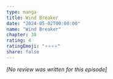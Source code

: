 ```yaml
---
type: manga
title: Wind Breaker
date: "2024-05-02T00:00:00"
name: "Wind Breaker"
chapter: 38
rating: 4
ratingEmoji: "⭐️⭐️⭐️⭐️"
share: false
---
```


_[No review was written for this episode]_